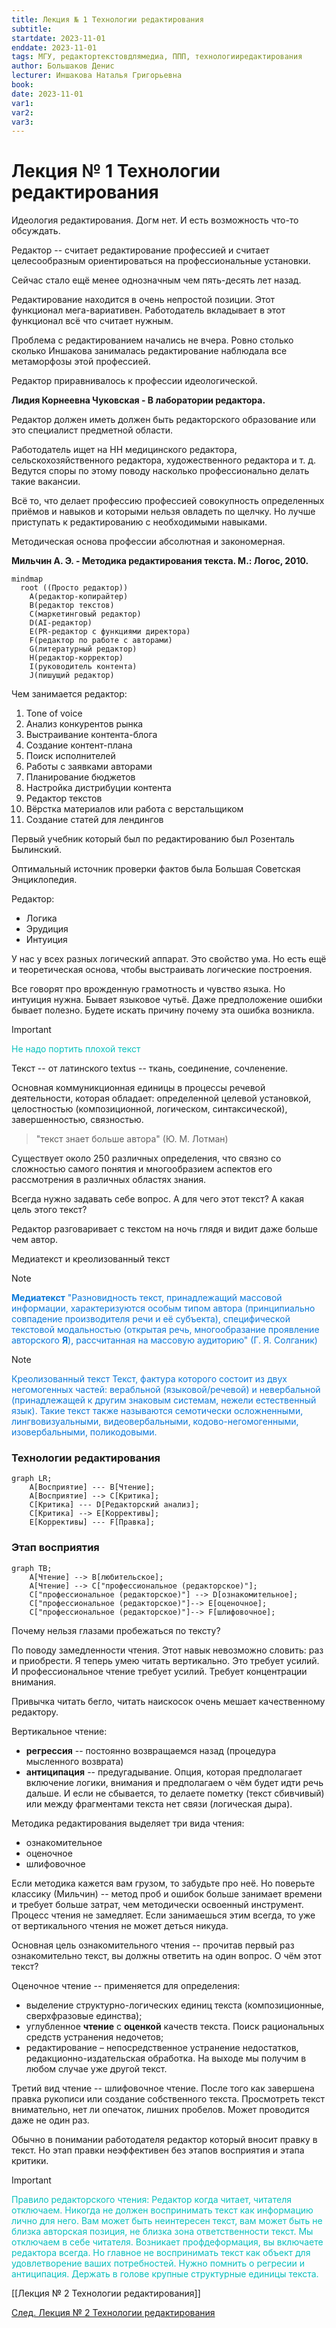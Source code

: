 ```yaml
---
title: Лекция № 1 Технологии редактирования
subtitle:
startdate: 2023-11-01
enddate: 2023-11-01
tags: МГУ, редактортекстовдлямедиа, ППП, технологииредактирования
author: Большаков Денис
lecturer: Иншакова Наталья Григорьевна
book:
date: 2023-11-01
var1:
var2:
var3:
---
```

# Лекция № 1 Технологии редактирования

Идеология редактирования. Догм нет. И есть возможность что-то обсуждать.

Редактор -- считает редактирование профессией и считает целесообразным ориентироваться на профессиональные установки.

Сейчас стало ещё менее однозначным чем пять-десять лет назад.

Редактирование находится в очень непростой позиции. Этот функционал мега-вариативен. Работодатель вкладывает в этот функционал всё что считает нужным.

Проблема с редактированием начались не вчера. Ровно столько сколько Иншакова занималась редактирование наблюдала все метаморфозы этой профессией. 

Редактор приравнивалось к профессии идеологической. 

**Лидия Корнеевна Чуковская - В лаборатории редактора.**

Редактор должен иметь должен быть редакторского образование или это специалист предметной области. 

Работодатель ищет на HH медицинского редактора, сельскохозяйственного редактора, художественного редактора и т. д. Ведутся споры по этому поводу насколько профессионально делать такие вакансии. 

Всё то, что делает профессию профессией совокупность определенных приёмов и навыков и которыми нельзя овладеть по щелчку. Но лучше приступать к редактированию с необходимыми навыками. 

Методическая основа профессии абсолютная и закономерная.

**Мильчин А. Э. - Методика редактирования текста. М.: Логос, 2010.** 


```mermaid
mindmap
  root ((Просто редактор))
    A(редактор-копирайтер)
    B(редактор текстов)
    C(маркетинговый редактор)
    D(AI-редактор)
    E(PR-редактор с функциями директора)
    F(редактор по работе с авторами)
    G(литературный редактор)
    H(редактор-корректор)
    I(руководитель контента)
    J(пишущий редактор)
```



Чем занимается редактор:
1. Tone of voice
2. Анализ конкурентов рынка
3. Выстраивание контента-блога
4. Создание контент-плана
5. Поиск исполнителей
6. Работы с заявками авторами
7. Планирование бюджетов
8. Настройка дистрибуции контента
9. Редактор текстов
10. Вёрстка материалов или работа с верстальщиком
11. Создание статей для лендингов


Первый учебник который был по редактированию был Розенталь Былинский. 

Оптимальный источник проверки фактов была Большая Советская Энциклопедия. 


Редактор:
- Логика
- Эрудиция
- Интуиция

У нас у всех разных логический аппарат. Это свойство ума. Но есть ещё и теоретическая основа, чтобы выстраивать логические построения. 

Все говорят про врожденную грамотность и чувство языка. Но интуиция нужна. Бывает языковое чутьё. Даже предположение ошибки бывает полезно. Будете искать причину почему эта ошибка возникла. 


> [!Important]
> <span style = "color:#09c1be">Не надо портить плохой текст</span>


Текст -- от латинского textus -- ткань, соединение, сочленение. 

Основная коммуникционная единицы в процессы речевой деятельности, которая обладает: определенной целевой установкой, целостностью (композиционной, логическом, синтаксической), завершенностью, связностью. 

> "текст знает больше автора" (Ю. М. Лотман)

Существует около 250 различных определения, что связно со сложностью самого понятия и многообразием аспектов его рассмотрения в различных областях знания. 

Всегда нужно задавать себе вопрос. 
А для чего этот текст? А какая цель этого текст?

Редактор разговаривает с текстом на ночь глядя и видит даже больше чем автор. 


Медиатекст и креолизованный текст

>[!note]
> <span style = "color:#0b79d9">**Медиатекст**
> "Разновидность текст, принадлежащий массовой информации, характеризуются особым типом автора (принципиально совпадение производителя речи и её субъекта), специфической текстовой модальностью (открытая речь, многообразание проявление авторского **Я**), рассчитанная на массовую аудиторию" (Г. Я. Солганик)</span>


>[!note]
><span style = "color:#0b79d9">Креолизованный текст
>Текст, фактура которого состоит из двух негомогенных частей: верабльной (языковой/речевой) и невербальной (принадлежащей к другим знаковым системам, нежели естественный язык). Такие текст также называются семотически осложненными, лингвовизуальными, видеовербальными, кодово-негомогенными, изовербальными, поликодовыми. </span>

### Технологии редактирования
```mermaid
graph LR;
	A[Восприятие] --- B[Чтение];
	A[Восприятие] --> C[Критика];
	C[Критика] --- D[Редакторский анализ];
	C[Критика] --> E[Коррективы];
	E[Коррективы] --- F[Правка];
```


### Этап восприятия
```mermaid
graph TB;
	A[Чтение] --> B[любительское];
	A[Чтение] --> C["профессиональное (редакторское)"];
	C["профессиональное (редакторское)"] --> D[ознакомительное];
	C["профессиональное (редакторское)"]--> E[оценочное];
	C["профессиональное (редакторское)"]--> F[шлифовочное];
```

Почему нельзя глазами пробежаться по тексту?

По поводу замедленности чтения. Этот навык невозможно словить: раз и приобрести. Я теперь умею читать вертикально. Это требует усилий. И профессиональное чтение требует усилий. Требует концентрации внимания. 

Привычка читать бегло, читать наискосок очень мешает качественному редактору. 

Вертикальное чтение:
* **регрессия** -- постоянно возвращаемся назад (процедура мысленного возврата) 
* **антиципация** -- предугадывание. Опция, которая предполагает включение логики, внимания и предполагаем о чём будет идти речь дальше. И если не сбывается, то делаете пометку (текст сбивчивый) или между фрагментами текста нет связи (логическая дыра). 

Методика редактирования выделяет три вида чтения:
* ознакомительное
* оценочное
* шлифовочное

Если методика кажется вам грузом, то забудьте про неё. Но поверьте классику (Мильчин) -- метод проб и ошибок больше занимает времени и требует больше затрат, чем методически освоенный инструмент. Процесс чтения не замедляет. Если занимаешься этим всегда, то уже от вертикального чтения не может деться никуда.


Основная цель ознакомительного чтения -- прочитав первый раз ознакомительно текст, вы должны ответить на один вопрос. О чём этот текст?


Оценочное чтение -- применяется для определения:
* выделение структурно-логических единиц текста (композиционные, сверхфразовые единства);  
* углубленное **чтение** с **оценкой** качеств текста. Поиск рациональных средств устранения недочетов; 
* редактирование – непосредственное устранение недостатков, редакционно-издательская обработка. На выходе мы получим в любом случае уже другой текст.

Третий вид чтение -- шлифовочное чтение. После того как завершена правка рукописи или создание собственного текста. Просмотреть текст внимательно, нет ли опечаток, лишних пробелов. Может проводится даже не один раз. 


Обычно в понимании работодателя редактор который вносит правку в текст. Но этап правки неэффективен без этапов восприятия и этапа критики. 


> [!important]
> <span style = "color:#09c1be">Правило редакторского чтения:
> Редактор когда читает, читателя отключаем. Никогда не должен воспринимать текст как информацию лично для него. Вам может быть неинтересен текст, вам может быть не близка авторская позиция, не близка зона ответственности текст. Мы отключаем в себе читателя. Возникает профдеформация, вы включаете редактора всегда. Но главное не воспринимать текст как объект для удовлетворение ваших потребностей. Нужно помнить о регресии и антиципация. Держать в голове крупные структурные единицы текста. </span>


[[Лекция № 2 Технологии редактирования]]

[След. Лекция № 2 Технологии редактирования](https://github.com/denisbolshakoff/MSU/blob/main/Технологии%20редактирования/Лекция%20№%202%20Технологии%20редактирования.md)